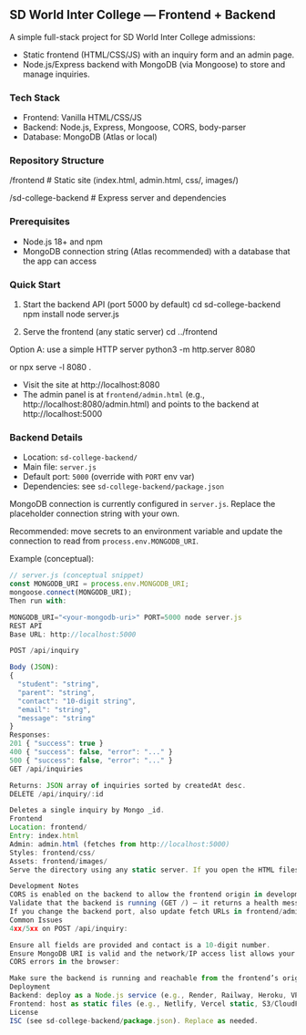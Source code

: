 ## SD World Inter College — Frontend + Backend

A simple full-stack project for SD World Inter College admissions:
- Static frontend (HTML/CSS/JS) with an inquiry form and an admin page.
- Node.js/Express backend with MongoDB (via Mongoose) to store and manage inquiries.

### Tech Stack
- Frontend: Vanilla HTML/CSS/JS
- Backend: Node.js, Express, Mongoose, CORS, body-parser
- Database: MongoDB (Atlas or local)

### Repository Structure
/frontend # Static site (index.html, admin.html, css/, images/)

/sd-college-backend # Express server and dependencies


### Prerequisites
- Node.js 18+ and npm
- MongoDB connection string (Atlas recommended) with a database that the app can access

### Quick Start
1) Start the backend API (port 5000 by default)
cd sd-college-backend npm install node server.js


2) Serve the frontend (any static server)
cd ../frontend

Option A: use a simple HTTP server
python3 -m http.server 8080

or
npx serve -l 8080 .


- Visit the site at http://localhost:8080
- The admin panel is at `frontend/admin.html` (e.g., http://localhost:8080/admin.html) and points to the backend at http://localhost:5000

### Backend Details
- Location: `sd-college-backend/`
- Main file: `server.js`
- Default port: `5000` (override with `PORT` env var)
- Dependencies: see `sd-college-backend/package.json`

MongoDB connection is currently configured in `server.js`. Replace the placeholder connection string with your own.

Recommended: move secrets to an environment variable and update the connection to read from `process.env.MONGODB_URI`.

Example (conceptual):
```js
// server.js (conceptual snippet)
const MONGODB_URI = process.env.MONGODB_URI;
mongoose.connect(MONGODB_URI);
Then run with:

MONGODB_URI="<your-mongodb-uri>" PORT=5000 node server.js
REST API
Base URL: http://localhost:5000

POST /api/inquiry

Body (JSON):
{
  "student": "string",
  "parent": "string",
  "contact": "10-digit string",
  "email": "string",
  "message": "string"
}
Responses:
201 { "success": true }
400 { "success": false, "error": "..." }
500 { "success": false, "error": "..." }
GET /api/inquiries

Returns: JSON array of inquiries sorted by createdAt desc.
DELETE /api/inquiry/:id

Deletes a single inquiry by Mongo _id.
Frontend
Location: frontend/
Entry: index.html
Admin: admin.html (fetches from http://localhost:5000)
Styles: frontend/css/
Assets: frontend/images/
Serve the directory using any static server. If you open the HTML files directly via the file:// protocol, some browsers may block requests or assets; prefer running a local HTTP server.

Development Notes
CORS is enabled on the backend to allow the frontend origin in development.
Validate that the backend is running (GET /) — it returns a health message.
If you change the backend port, also update fetch URLs in frontend/admin.html (currently http://localhost:5000).
Common Issues
4xx/5xx on POST /api/inquiry:

Ensure all fields are provided and contact is a 10-digit number.
Ensure MongoDB URI is valid and the network/IP access list allows your machine.
CORS errors in the browser:

Make sure the backend is running and reachable from the frontend’s origin.
Deployment
Backend: deploy as a Node.js service (e.g., Render, Railway, Heroku, VPS, or container). Set MONGODB_URI and PORT accordingly.
Frontend: host as static files (e.g., Netlify, Vercel static, S3/CloudFront, Nginx). Update admin fetch URLs to your deployed backend.
License
ISC (see sd-college-backend/package.json). Replace as needed.
